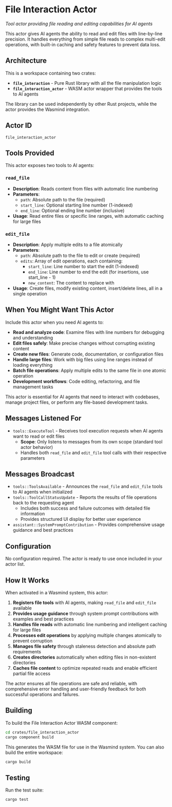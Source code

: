 # File Interaction Actor

*Tool actor providing file reading and editing capabilities for AI agents*

This actor gives AI agents the ability to read and edit files with line-by-line precision. It handles everything from simple file reads to complex multi-edit operations, with built-in caching and safety features to prevent data loss.

## Architecture

This is a workspace containing two crates:
- **`file_interaction`** - Pure Rust library with all the file manipulation logic
- **`file_interaction_actor`** - WASM actor wrapper that provides the tools to AI agents

The library can be used independently by other Rust projects, while the actor provides the Wasmind integration.

## Actor ID
`file_interaction_actor`

## Tools Provided

This actor exposes two tools to AI agents:

### `read_file`
- **Description**: Reads content from files with automatic line numbering
- **Parameters**:
  - `path`: Absolute path to the file (required) 
  - `start_line`: Optional starting line number (1-indexed)
  - `end_line`: Optional ending line number (inclusive)
- **Usage**: Read entire files or specific line ranges, with automatic caching for large files

### `edit_file`
- **Description**: Apply multiple edits to a file atomically
- **Parameters**:
  - `path`: Absolute path to the file to edit or create (required)
  - `edits`: Array of edit operations, each containing:
    - `start_line`: Line number to start the edit (1-indexed)
    - `end_line`: Line number to end the edit (for insertions, use start_line - 1)
    - `new_content`: The content to replace with
- **Usage**: Create files, modify existing content, insert/delete lines, all in a single operation

## When You Might Want This Actor

Include this actor when you need AI agents to:

- **Read and analyze code**: Examine files with line numbers for debugging and understanding
- **Edit files safely**: Make precise changes without corrupting existing content  
- **Create new files**: Generate code, documentation, or configuration files
- **Handle large files**: Work with big files using line ranges instead of loading everything
- **Batch file operations**: Apply multiple edits to the same file in one atomic operation
- **Development workflows**: Code editing, refactoring, and file management tasks

This actor is essential for AI agents that need to interact with codebases, manage project files, or perform any file-based development tasks.

## Messages Listened For

- `tools::ExecuteTool` - Receives tool execution requests when AI agents want to read or edit files
  - **Scope**: Only listens to messages from its own scope (standard tool actor behavior)
  - Handles both `read_file` and `edit_file` tool calls with their respective parameters

## Messages Broadcast

- `tools::ToolsAvailable` - Announces the `read_file` and `edit_file` tools to AI agents when initialized
- `tools::ToolCallStatusUpdate` - Reports the results of file operations back to the requesting agent
  - Includes both success and failure outcomes with detailed file information
  - Provides structured UI display for better user experience
- `assistant::SystemPromptContribution` - Provides comprehensive usage guidance and best practices

## Configuration

No configuration required. The actor is ready to use once included in your actor list.

## How It Works

When activated in a Wasmind system, this actor:

1. **Registers file tools** with AI agents, making `read_file` and `edit_file` available
2. **Provides usage guidance** through system prompt contributions with examples and best practices
3. **Handles file reads** with automatic line numbering and intelligent caching for large files
4. **Processes edit operations** by applying multiple changes atomically to prevent corruption
5. **Manages file safety** through staleness detection and absolute path requirements
6. **Creates directories** automatically when editing files in non-existent directories
7. **Caches file content** to optimize repeated reads and enable efficient partial file access

The actor ensures all file operations are safe and reliable, with comprehensive error handling and user-friendly feedback for both successful operations and failures.

## Building

To build the File Interaction Actor WASM component:

```bash
cd crates/file_interaction_actor
cargo component build
```

This generates the WASM file for use in the Wasmind system. You can also build the entire workspace:

```bash
cargo build
```

## Testing

Run the test suite:

```bash
cargo test
```